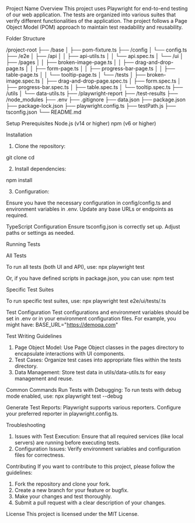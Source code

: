Project Name
Overview
This project uses Playwright for end-to-end testing of our web application. The tests are organized into various suites that verify different functionalities of the application. The project follows a Page Object Model (POM) approach to maintain test readability and reusability.

Folder Structure

/project-root
 ├── /base
  │   ├── pom-fixture.ts
  ├── /config
  │   └── config.ts
  ├── /e2e
  │   ├── /api
  │   │   ├── api-utils.ts
  │   │   └── api.spec.ts
  │   └── /ui
  │       ├── /pages
  │       │   ├── broken-image-page.ts
  │       │   ├── drag-and-drop-page.ts
  │       │   ├── form-page.ts
  │       │   ├── progress-bar-page.ts
  │       │   ├── table-page.ts
  │       │   └── tooltip-page.ts
  │       └── /tests
  │           ├── broken-image.spec.ts
  │           ├── drag-and-drop-page.spec.ts
  │           ├── form.spec.ts
  │           ├── progress-bar.spec.ts
  │           ├── table.spec.ts
  │           └── tooltip.spec.ts
  ├── /utils
  │   └── data-utils.ts
  ├── /playwright-report
  ├── /test-results
  ├── /node_modules
  ├── .env
  ├── .gitignore
  ├── data.json
  ├── package.json
  ├── package-lock.json
  ├── playwright.config.ts
  ├── testPath.js
  ├── tsconfig.json
  └── README.md

  Setup
Prerequisites
Node.js (v14 or higher)
npm (v6 or higher)

Installation
1. Clone the repository:

git clone <repository-url>
cd <project-directory>

2. Install dependencies:

npm install

3. Configuration:

Ensure you have the necessary configuration in config/config.ts and environment variables in .env. Update any base URLs or endpoints as required.

TypeScript Configuration
Ensure tsconfig.json is correctly set up. Adjust paths or settings as needed.

Running Tests

All Tests

To run all tests (both UI and API), use:
npx playwright test

Or, if you have defined scripts in package.json, you can use:
npm test

Specific Test Suites

To run specific test suites, use:
npx playwright test e2e/ui/tests/<test-file>.ts

Test Configuration
Test configurations and environment variables should be set in .env or in your environment configuration files. For example, you might have:
BASE_URL="https://demoqa.com"

Test Writing Guidelines
1) Page Object Model: Use Page Object classes in the pages directory to encapsulate interactions with UI components.
2) Test Cases: Organize test cases into appropriate files within the tests directory.
3) Data Management: Store test data in utils/data-utils.ts for easy management and reuse.

Common Commands
Run Tests with Debugging: To run tests with debug mode enabled, use:
npx playwright test --debug

Generate Test Reports: Playwright supports various reporters. Configure your preferred reporter in playwright.config.ts.

Troubleshooting
1) Issues with Test Execution: Ensure that all required services (like local servers) are running before executing tests.
2) Configuration Issues: Verify environment variables and configuration files for correctness.

Contributing
If you want to contribute to this project, please follow the guidelines:

1) Fork the repository and clone your fork.
2) Create a new branch for your feature or bugfix.
3) Make your changes and test thoroughly.
4) Submit a pull request with a clear description of your changes.

License
This project is licensed under the MIT License.
